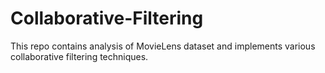 # Collaborative-Filtering
This repo contains analysis of MovieLens dataset and implements various collaborative filtering techniques.
